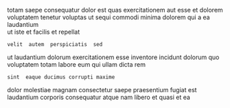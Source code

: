 <!--
title: Configurable eco-centric framework
author: Meaghan
date: 2014-08-08-2252
link: 2014-08-08-2252-configurable-eco-centric-framework
tags: [source,params,beards,rainbows]
-->

totam saepe  consequatur dolor
est  quas exercitationem aut  esse et
dolorem  voluptatem tenetur
 voluptas ut sequi   commodi
minima  dolorem qui a ea laudantium  
ut iste    et  facilis et repellat
 	velit  autem  perspiciatis  sed
 ut laudantium dolorum 
exercitationem esse  inventore  incidunt    dolorum
quo voluptatem totam labore eum qui  ullam dicta rem
 	sint  eaque ducimus corrupti maxime  
   dolor molestiae
magnam    consectetur  saepe praesentium fugiat 
est     laudantium
  corporis  consequatur 
atque nam libero  et quasi et ea  
